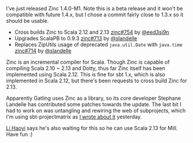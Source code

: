   [@eed3si9n]: https://github.com/eed3si9n
  [@slandelle]: https://github.com/slandelle
  [zinc754]: https://github.com/sbt/zinc/pull/754
  [zinc714]: https://github.com/sbt/zinc/pull/714
  [zinc713]: https://github.com/sbt/zinc/pull/713

I've just released Zinc 1.4.0-M1. Note this is a beta release and it won't be compatible with future 1.4.x, but I chose a commit fairly close to 1.3.x so it should be usable.

- Cross builds Zinc to Scala 2.12 and 2.13 [zinc#754][zinc754] by [@eed3si9n][@eed3si9n]
- Upgrades ScalaPB to 0.9.3  [zinc#713][zinc713] by [@slandelle][@slandelle]
- Replaces ZipUtils usage of deprecated `java.util.Date` with `java.time` [zinc#714][zinc714] by [@slandelle][@slandelle]

Zinc is an incremental compiler for Scala. Though Zinc is capable of compiling Scala 2.10 ~ 2.13 and Dotty, thus far Zinc itself has been implemented using Scala 2.12. This is fine for sbt 1.x, which is also implemented in Scala 2.12, but there's been requests to cross build Zinc for 2.13.

Apparently Gatling uses Zinc as a library, so its core developer Stephane Landelle has contributed some patches towards the update. The last bit I had to work on was untangling and rewiring the web of subprojects, which I'm using sbt-projectmatrix as [I wrote about it](http://eed3si9n.com/parallel-cross-building-part3) yesterday.

[Li Haoyi](https://github.com/sbt/zinc/issues/697#issuecomment-612563161) says he's also waiting for this so he can use Scala 2.13 for Mill. Have fun :)
